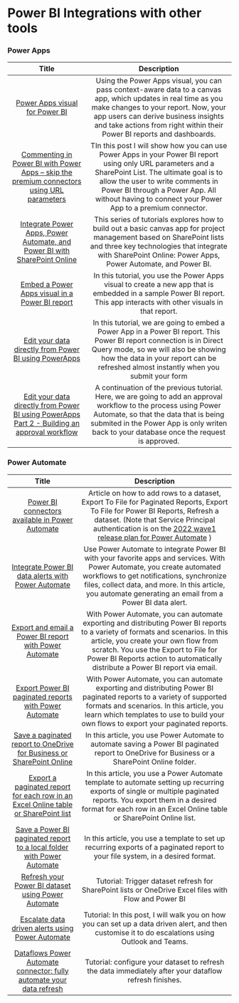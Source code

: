 # Power BI Integrations with other tools

### Power Apps
| Title | Description | 
|:--------------:|:------:|
|[Power Apps visual for Power BI](https://docs.microsoft.com/en-us/powerapps/maker/canvas-apps/powerapps-custom-visual)|Using the Power Apps visual, you can pass context-aware data to a canvas app, which updates in real time as you make changes to your report. Now, your app users can derive business insights and take actions from right within their Power BI reports and dashboards.|
|[Commenting in Power BI with Power Apps – skip the premium connectors using URL parameters](https://www.datapears.com/post/commenting-in-power-bi-with-power-apps-skip-the-premium-connectors-using-url-parameters)| TIn this post I will show how you can use Power Apps in your Power BI report using only URL parameters and a SharePoint List.  The ultimate goal is to allow the user to write comments in Power BI through a Power App. All without having to connect your Power App to a premium connector. |
|[Integrate Power Apps, Power Automate, and Power BI with SharePoint Online](https://docs.microsoft.com/en-us/powerapps/maker/canvas-apps/sharepoint-scenario-intro)| This series of tutorials explores how to build out a basic canvas app for project management based on SharePoint lists and three key technologies that integrate with SharePoint Online: Power Apps, Power Automate, and Power BI. |
|[Embed a Power Apps visual in a Power BI report](https://docs.microsoft.com/en-us/power-bi/visuals/power-bi-visualization-powerapp)| In this tutorial, you use the Power Apps visual to create a new app that is embedded in a sample Power BI report. This app interacts with other visuals in that report. |
|[Edit your data directly from Power BI using PowerApps](https://www.datapears.com/post/edit-your-data-directly-from-power-bi-using-powerapps)| In this tutorial, we are going to embed a Power App in a Power BI report. This Power BI report connection is in Direct Query mode, so we will also be showing how the data in your report can be refreshed almost instantly when you submit your form |
|[Edit your data directly from Power BI using PowerApps Part 2 - Building an approval workflow](https://www.datapears.com/post/edit-your-data-directly-from-power-bi-using-powerapps-part-2-building-an-approval-workflow)| A continuation of the previous tutorial. Here, we are going to add an approval workflow to the process using Power Automate, so that the data that is being submited in the Power App is only writen back to your database once the request is approved. |

### Power Automate
| Title| Description | 
|:------:|:------:|
|[Power BI connectors available in Power Automate](https://docs.microsoft.com/en-us/connectors/powerbi)| Article on how to add rows to a dataset, Export To File for Paginated Reports, Export To File for Power BI Reports, Refresh a dataset. (Note that Service Principal authentication is on the [2022 wave1 release plan for Power Automate](https://docs.microsoft.com/en-us/power-platform-release-plan/2022wave1/power-platform-pro-development/service-principal-support-connectors) ) |
|[Integrate Power BI data alerts with Power Automate](https://docs.microsoft.com/en-us/power-bi/collaborate-share/service-flow-integration)| Use Power Automate to integrate Power BI with your favorite apps and services. With Power Automate, you create automated workflows to get notifications, synchronize files, collect data, and more. In this article, you automate generating an email from a Power BI data alert. |
|[Export and email a Power BI report with Power Automate](https://docs.microsoft.com/en-us/power-bi/collaborate-share/service-automate-power-bi-report-export)| With Power Automate, you can automate exporting and distributing Power BI reports to a variety of formats and scenarios. In this article, you create your own flow from scratch. You use the Export to File for Power BI Reports action to automatically distribute a Power BI report via email. |
|[Export Power BI paginated reports with Power Automate](https://docs.microsoft.com/en-us/power-bi/collaborate-share/service-automate-paginated-integration)| With Power Automate, you can automate exporting and distributing Power BI paginated reports to a variety of supported formats and scenarios. In this article, you learn which templates to use to build your own flows to export your paginated reports. |
|[Save a paginated report to OneDrive for Business or SharePoint Online](https://docs.microsoft.com/en-us/power-bi/collaborate-share/service-automate-paginated-onedrive-sharepoint)| In this article, you use Power Automate to automate saving a Power BI paginated report to OneDrive for Business or a SharePoint Online folder. |
|[Export a paginated report for each row in an Excel Online table or SharePoint list](https://docs.microsoft.com/en-us/power-bi/collaborate-share/service-automate-paginated-excel-sharepoint-list)| In this article, you use a Power Automate template to automate setting up recurring exports of single or multiple paginated reports. You export them in a desired format for each row in an Excel Online table or SharePoint Online list. |
|[Save a Power BI paginated report to a local folder with Power Automate](https://docs.microsoft.com/en-us/power-bi/collaborate-share/service-automate-paginated-local-file)| In this article, you use a template to set up recurring exports of a paginated report to your file system, in a desired format.|
|[Refresh your Power BI dataset using Power Automate](https://powerbi.microsoft.com/en-us/blog/refresh-your-power-bi-dataset-using-microsoft-flow/)| Tutorial: Trigger dataset refresh for SharePoint lists or OneDrive Excel files with Flow and Power BI|
|[Escalate data driven alerts using Power Automate](https://www.datapears.com/post/escalate-data-driven-alerts-in-power-bi-using-power-automate)| Tutorial: In this post, I will walk you on how you can set up a data driven alert, and then customise it to do escalations using Outlook and Teams.|
|[Dataflows Power Automate connector: fully automate your data refresh](https://www.datapears.com/post/dataflows-power-automate-connector-fully-automate-your-data-refresh)| Tutorial: configure your dataset to refresh the data immediately after your dataflow refresh finishes. |
